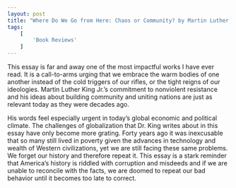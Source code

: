 ```yaml
---
layout: post
title: "Where Do We Go from Here: Chaos or Community? by Martin Luther King Jr."
tags:
    [
        'Book Reviews'
    ]
---
```


This essay is far and away one of the most impactful works I have ever read. It is a call-to-arms urging that we embrace the warm bodies of one another instead of the cold triggers of our rifles, or the tight reigns of our ideologies. Martin Luther King Jr.’s commitment to nonviolent resistance and his ideas about building community and uniting nations are just as relevant today as they were decades ago.

His words feel especially urgent in today’s global economic and political climate. The challenges of globalization that Dr. King writes about in this essay have only become more grating. Forty years ago it was inexcusable that so many still lived in poverty given the advances in technology and wealth of Western civilizations, yet we are still facing these same problems. We forget our history and therefore repeat it. This essay is a stark reminder that America’s history is riddled with corruption and misdeeds and if we are unable to reconcile with the facts, we are doomed to repeat our bad behavior until it becomes too late to correct.
